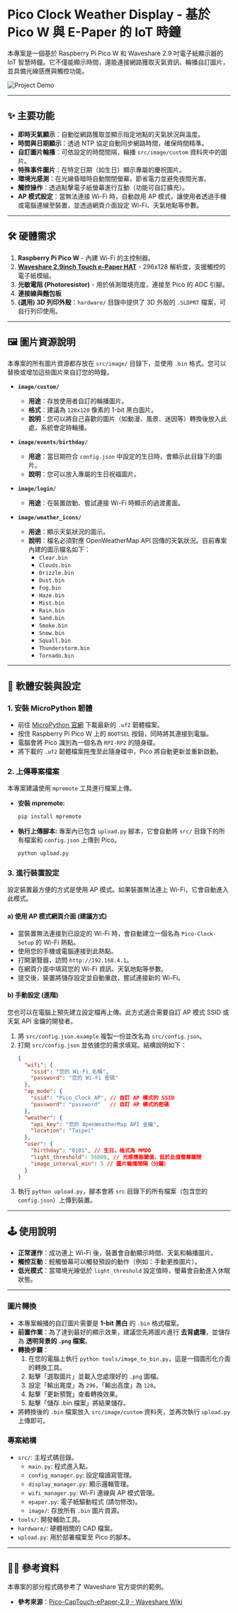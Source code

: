 # Pico Clock Weather Display - 基於 Pico W 與 E-Paper 的 IoT 時鐘

本專案是一個基於 Raspberry Pi Pico W 和 Waveshare 2.9 吋電子紙顯示器的 IoT 智慧時鐘。它不僅能顯示時間，還能連接網路獲取天氣資訊、輪播自訂圖片，並具備光線感應與觸控功能。

![Project Demo](https://example.com/your-project-image.gif)  <!-- 建議替換為您自己的專案展示圖片 -->

---

## ✨ 主要功能

- **即時天氣顯示**：自動從網路獲取並顯示指定地點的天氣狀況與溫度。
- **時間與日期顯示**：透過 NTP 協定自動同步網路時間，確保時間精準。
- **自訂圖片輪播**：可依設定的時間間隔，輪播 `src/image/custom` 資料夾中的圖片。
- **特殊事件圖片**：在特定日期（如生日）顯示專屬的慶祝圖片。
- **環境光感測**：在光線昏暗時自動關閉螢幕，節省電力並避免夜間光害。
- **觸控操作**：透過點擊電子紙螢幕進行互動（功能可自訂擴充）。
- **AP 模式設定**：當無法連接 Wi-Fi 時，自動啟用 AP 模式，讓使用者透過手機或電腦連線至裝置，並透過網頁介面設定 Wi-Fi、天氣地點等參數。

---

## 🛠️ 硬體需求

1.  **Raspberry Pi Pico W** - 內建 Wi-Fi 的主控制器。
2.  **[Waveshare 2.9inch Touch e-Paper HAT](https://www.waveshare.net/wiki/Pico-CapTouch-ePaper-2.9)** - 296x128 解析度，支援觸控的電子紙模組。
3.  **光敏電阻 (Photoresistor)** - 用於偵測環境亮度，連接至 Pico 的 ADC 引腳。
4.  **連接線與麵包板**
5.  **(選用) 3D 列印外殼**：`hardware/` 目錄中提供了 3D 外殼的 `.SLDPRT` 檔案，可自行列印使用。

---

## 🖼️ 圖片資源說明

本專案的所有圖片資源都存放在 `src/image/` 目錄下，並使用 `.bin` 格式。您可以替換或增加這些圖片來自訂您的時鐘。

- **`image/custom/`**
  - **用途**：存放使用者自訂的輪播圖片。
  - **格式**：建議為 `128x128` 像素的 1-bit 黑白圖片。
  - **說明**：您可以將自己喜歡的圖片（如動漫、風景、迷因等）轉換後放入此處，系統會定時輪播。

- **`image/events/birthday/`**
  - **用途**：當日期符合 `config.json` 中設定的生日時，會顯示此目錄下的圖片。
  - **說明**：您可以放入專屬的生日祝福圖片。

- **`image/login/`**
  - **用途**：在裝置啟動、嘗試連接 Wi-Fi 時顯示的過渡畫面。

- **`image/weather_icons/`**
  - **用途**：顯示天氣狀況的圖示。
  - **說明**：檔名必須對應 OpenWeatherMap API 回傳的天氣狀況。目前專案內建的圖示檔名如下：
    - `Clear.bin`
    - `Clouds.bin`
    - `Drizzle.bin`
    - `Dust.bin`
    - `Fog.bin`
    - `Haze.bin`
    - `Mist.bin`
    - `Rain.bin`
    - `Sand.bin`
    - `Smoke.bin`
    - `Snow.bin`
    - `Squall.bin`
    - `Thunderstorm.bin`
    - `Tornado.bin`

---

## 🚀 軟體安裝與設定

### 1. 安裝 MicroPython 韌體

- 前往 [MicroPython 官網](https://micropython.org/download/RPI_PICO_W/) 下載最新的 `.uf2` 韌體檔案。
- 按住 Raspberry Pi Pico W 上的 `BOOTSEL` 按鈕，同時將其連接到電腦。
- 電腦會將 Pico 識別為一個名為 `RPI-RP2` 的隨身碟。
- 將下載的 `.uf2` 韌體檔案拖曳至此隨身碟中，Pico 將自動更新並重新啟動。

### 2. 上傳專案檔案

本專案建議使用 `mpremote` 工具進行檔案上傳。

- **安裝 mpremote:**
  ```bash
  pip install mpremote
  ```

- **執行上傳腳本:**
  專案內已包含 `upload.py` 腳本，它會自動將 `src/` 目錄下的所有檔案和 `config.json` 上傳到 Pico。
  ```bash
  python upload.py
  ```

### 3. 進行裝置設定

設定裝置最方便的方式是使用 AP 模式。如果裝置無法連上 Wi-Fi，它會自動進入此模式。

#### a) 使用 AP 模式網頁介面 (建議方式)

- 當裝置無法連接到已設定的 Wi-Fi 時，會自動建立一個名為 `Pico-Clock-Setup` 的 Wi-Fi 熱點。
- 使用您的手機或電腦連接到此熱點。
- 打開瀏覽器，訪問 `http://192.168.4.1`。
- 在網頁介面中填寫您的 Wi-Fi 資訊、天氣地點等參數。
- 提交後，裝置將儲存設定並自動重啟，嘗試連接新的 Wi-Fi。

#### b) 手動設定 (進階)

您也可以在電腦上預先建立設定檔再上傳。此方式適合需要自訂 AP 模式 SSID 或天氣 API 金鑰的開發者。

1.  將 `src/config.json.example` 複製一份並改名為 `src/config.json`。
2.  打開 `src/config.json` 並依據您的需求填寫。結構說明如下：
    ```json
    {
      "wifi": {
        "ssid": "您的 Wi-Fi 名稱",
        "password": "您的 Wi-Fi 密碼"
      },
      "ap_mode": {
        "ssid": "Pico_Clock_AP", // 自訂 AP 模式的 SSID
        "password": "password"   // 自訂 AP 模式的密碼
      },
      "weather": {
        "api_key": "您的 OpenWeatherMap API 金鑰",
        "location": "Taipei"
      },
      "user": {
        "birthday": "0101", // 生日，格式為 MMDD
        "light_threshold": 56000, // 光感應器閾值，低於此值螢幕關閉
        "image_interval_min": 5 // 圖片輪播間隔（分鐘）
      }
    }
    ```
3.  執行 `python upload.py`，腳本會將 `src` 目錄下的所有檔案（包含您的 `config.json`）上傳到裝置。

---

## 🕹️ 使用說明

- **正常運作**：成功連上 Wi-Fi 後，裝置會自動顯示時間、天氣和輪播圖片。
- **觸控互動**：輕觸螢幕可以觸發預設的動作（例如：手動更換圖片）。
- **低光模式**：當環境光線低於 `light_threshold` 設定值時，螢幕會自動進入休眠狀態。

---

### 圖片轉換

- 本專案輪播的自訂圖片需要是 **1-bit 黑白** 的 `.bin` 格式檔案。
- **前置作業**：為了達到最好的顯示效果，建議您先將圖片進行 **去背處理**，並儲存為 **透明背景的 `.png` 檔案**。
- **轉換步驟**：
  1. 在您的電腦上執行 `python tools/image_to_bin.py`，這是一個圖形化介面的轉換工具。
  2. 點擊「選取圖片」並載入您處理好的 `.png` 圖檔。
  3. 設定「輸出寬度」為 `296`，「輸出高度」為 `128`。
  4. 點擊「更新預覽」查看轉換效果。
  5. 點擊「儲存 .bin 檔案」將結果儲存。
- 將轉換後的 `.bin` 檔案放入 `src/image/custom` 資料夾，並再次執行 `upload.py` 上傳即可。

### 專案結構

- `src/`: 主程式碼目錄。
  - `main.py`: 程式進入點。
  - `config_manager.py`: 設定檔讀寫管理。
  - `display_manager.py`: 顯示邏輯管理。
  - `wifi_manager.py`: Wi-Fi 連線與 AP 模式管理。
  - `epaper.py`: 電子紙驅動程式 (請勿修改)。
  - `image/`: 存放所有 `.bin` 圖片資源。
- `tools/`: 開發輔助工具。
- `hardware/`: 硬體相關的 CAD 檔案。
- `upload.py`: 用於部署檔案至 Pico 的腳本。

---

## 🧑‍💻 參考資料

本專案的部分程式碼參考了 Waveshare 官方提供的範例。

- **參考來源**：[Pico-CapTouch-ePaper-2.9 - Waveshare Wiki](https://www.waveshare.net/wiki/Pico-CapTouch-ePaper-2.9)
